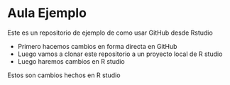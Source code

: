# Aula Ejemplo
Este es un repositorio de ejemplo de como usar GitHub desde Rstudio
- Primero hacemos cambios en forma directa en GitHub
- Luego vamos a clonar este repositorio a un proyecto local de R studio
- Luego haremos cambios en R studio 

Estos son cambios hechos en R studio